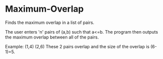 # Maximum-Overlap
Finds the maximum overlap in a list of pairs.

The user enters 'n' pairs of (a,b) such that a<=b. The program then outputs the maximum overlap between all of the pairs.

Example: (1,4) (2,6)
These 2 pairs overlap and the size of the overlap is (6-1)=5.

